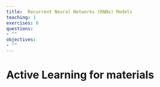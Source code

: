 ```yaml
---
title:  Recurrent Neural Networks (RNNs) Models
teaching: 1
exercises: 0
questions:
- ""
objectives:
- ""
---
```


<!-- MathJax -->

<script type="text/javascript"

  src="https://cdnjs.cloudflare.com/ajax/libs/mathjax/2.7.3/MathJax.js?config=TeX-AMS-MML_HTMLorMML">

</script>


# Active Learning for materials
